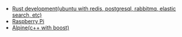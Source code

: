 -   [Rust development(ubuntu with redis, postgresql, rabbitmq, elastic search, etc)](ubuntu/)
-   [Raspberry Pi](raspberry-pi/)
-   [Alpine(c++ with boost)](alpine/)
